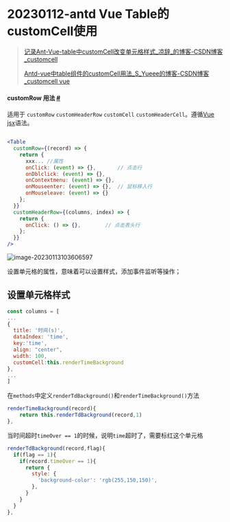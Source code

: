 # 20230112-antd Vue Table的customCell使用

> [记录Ant-Vue-table中customCell改变单元格样式_凉辞_的博客-CSDN博客_customcell](https://blog.csdn.net/qq_38344500/article/details/109220830?spm=1001.2101.3001.6661.1&utm_medium=distribute.pc_relevant_t0.none-task-blog-2~default~CTRLIST~Rate-1-109220830-blog-109238602.pc_relevant_multi_platform_whitelistv3&depth_1-utm_source=distribute.pc_relevant_t0.none-task-blog-2~default~CTRLIST~Rate-1-109220830-blog-109238602.pc_relevant_multi_platform_whitelistv3&utm_relevant_index=1)
>
> [Antd-vue中table组件的customCell用法_S_Yueee的博客-CSDN博客_customcell vue](https://blog.csdn.net/qq_33262275/article/details/109238602?utm_medium=distribute.pc_relevant.none-task-blog-BlogCommendFromMachineLearnPai2-2.control&dist_request_id=6b355da2-8d9a-4124-bdd2-3b9d5e81816b&depth_1-utm_source=distribute.pc_relevant.none-task-blog-BlogCommendFromMachineLearnPai2-2.control)



#### customRow 用法 [#](https://www.antdv.com/components/table-cn/#customRow-用法)

适用于 `customRow` `customHeaderRow` `customCell` `customHeaderCell`。遵循[Vue jsx](https://github.com/vuejs/babel-plugin-transform-vue-jsx)语法。

```jsx

<Table
  customRow={(record) => {
    return {
      xxx... //属性
      onClick: (event) => {},       // 点击行
      onDblclick: (event) => {},
      onContextmenu: (event) => {},
      onMouseenter: (event) => {},  // 鼠标移入行
      onMouseleave: (event) => {}
    };
  }}
  customHeaderRow={(columns, index) => {
    return {
      onClick: () => {},        // 点击表头行
    };
  }}
/>
```

![image-20230113103606597](https://s2.loli.net/2023/01/13/y1cg7qvV2SWCfTo.png)

设置单元格的属性，意味着可以设置样式，添加事件监听等操作；

## 设置单元格样式

```js
const columns = [
...
{ 
  title: '时间(s)',
  dataIndex: 'time', 
  key:'time',
  align: "center", 
  width: 100, 
  customCell:this.renderTimeBackground
},
...
]
```

在`methods`中定义`renderTdBackground()`和`renderTimeBackground()`方法

```js
renderTimeBackground(record){
	return this.renderTdBackground(record,1)
},
```

当时间超时`timeOver == 1`的时候，说明`time`超时了，需要标红这个单元格

```js
renderTdBackground(record,flag){
  if(flag == 1){
    if(record.timeOver == 1){
      return {
        style: {
          'background-color': 'rgb(255,150,150)',
        },
      }
    }
  }
},
```

